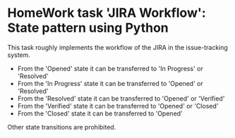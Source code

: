 # HomeWork task 'JIRA Workflow': State pattern using Python

This task roughly implements the workflow of the JIRA in the issue-tracking system.

* From the 'Opened' state it can be transferred to 'In Progress' or 'Resolved'
* From the 'In Progress'  state it can be transferred to 'Opened' or 'Resolved'
* From the 'Resolved'  state it can be transferred to 'Opened' or 'Verified' 
* From the 'Verified'  state it can be transferred to 'Opened' or 'Closed'
* From the 'Closed'  state it can be transferred to 'Opened'

Other state transitions are prohibited.
